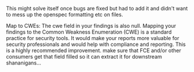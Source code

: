 This might solve itself once bugs are fixed but had to add it and didn't want to mess up the openspec formatting etc on files.

Map to CWEs: The cwe field in your findings is also null. Mapping your findings to the Common Weakness Enumeration (CWE) is a standard practice for security tools. It would make your reports more valuable for security professionals and would help with compliance and reporting. This is a highly recommended improvement.
make sure that FCE and/or other consumers get that field filled so it can extract it for downstream shananigans...